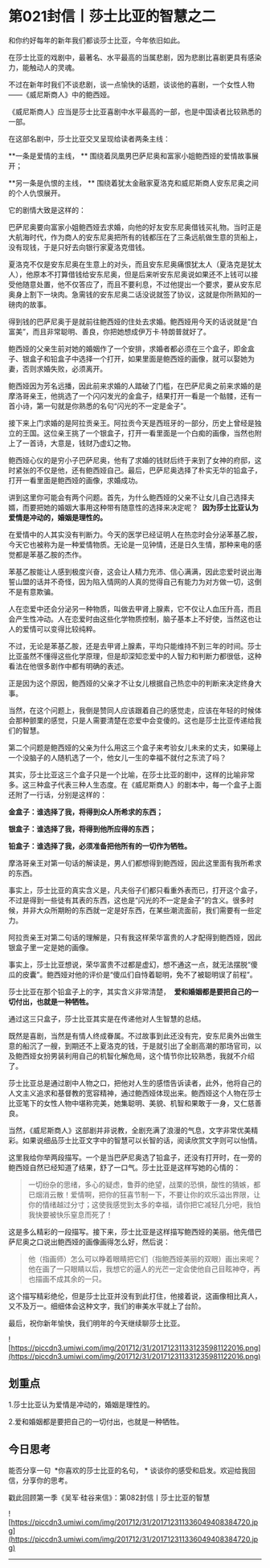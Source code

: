 # 第021封信丨莎士比亚的智慧之二

和你约好每年的新年我们都谈莎士比亚，今年依旧如此。

在莎士比亚的戏剧中，最著名、水平最高的当属悲剧，因为悲剧比喜剧更具有感染力，能触动人的灵魂。

不过在新年时我们不谈悲剧，谈一点愉快的话题，谈谈他的喜剧，一个女性人物——《威尼斯商人》中的鲍西娅。

《威尼斯商人》应当是莎士比亚喜剧中水平最高的一部，也是中国读者比较熟悉的一部。

在这部名剧中，莎士比亚交叉呈现给读者两条主线：

 **一条是爱情的主线， ** 围绕着凤凰男巴萨尼奥和富家小姐鲍西娅的爱情故事展开；

 **另一条是仇恨的主线， ** 围绕着犹太金融家夏洛克和威尼斯商人安东尼奥之间的个人仇恨展开。

它的剧情大致是这样的：

巴萨尼奥要向富家小姐鲍西娅去求婚，向他的好友安东尼奥借钱买礼物。当时正是大航海时代，作为商人的安东尼奥把所有的钱都压在了三条远航做生意的货船上，没有现钱，于是只好去向银行家夏洛克借钱。

夏洛克不仅是安东尼奥在生意上的对头，而且安东尼奥痛恨犹太人（夏洛克是犹太人），他原本不打算借钱给安东尼奥，但是后来听安东尼奥说如果还不上钱可以接受他随意处置，他不仅答应了，而且不要利息，不过他提出一个要求，要从安东尼奥身上割下一块肉。急需钱的安东尼奥二话没说就签了协议，这就是你所熟知的一磅肉的故事。

得到钱的巴萨尼奥于是就前往鲍西娅的住处去求婚。鲍西娅用今天的话说就是“白富美”，而且非常聪明、善良，你把她想成伊万卡∙特朗普就好了。

鲍西娅的父亲生前对她的婚姻作了一个安排，求婚者都必须在三个盒子，即金盒子、银盒子和铅盒子中选择一个打开，如果里面是鲍西娅的画像，就可以娶她为妻，否则求婚失败，必须离开。

鲍西娅因为芳名远播，因此前来求婚的人踏破了门槛，在巴萨尼奥之前来求婚的是摩洛哥亲王，他挑选了一个闪闪发光的金盒子，结果打开一看是一个骷髅，还有一首小诗，第一句就是你熟悉的名句“闪光的不一定是金子”。

接下来上门求婚的是阿拉贡亲王。阿拉贡今天是西班牙的一部分，历史上曾经是独立的王国。这位亲王挑了一个银盒子，打开一看里面是一个白痴的画像，当然也附上了一首诗，大意是，钱财乃虚幻之物。

鲍西娅心仪的是穷小子巴萨尼奥，他有了求婚的钱财后终于来到了女神的府邸，这时紧张的不仅是他，还有鲍西娅自己。最后，巴萨尼奥选择了朴实无华的铅盒子，打开一看里面是鲍西娅的画像，求婚成功。

讲到这里你可能会有两个问题。首先，为什么鲍西娅的父亲不让女儿自己选择夫婿，而要把她的婚姻大事用这种带有随意性的选择来决定呢？  **因为莎士比亚认为爱情是冲动的，婚姻是理性的。**

在爱情中的人其实没有判断力。今天的医学已经证明人在热恋时会分泌苯基乙胺，今天它也被称为是一种爱情物质。无论是一见钟情，还是日久生情，那种来电的感觉都是苯基乙胺的杰作。

苯基乙胺能让人感到极度兴奋，这会让人精力充沛、信心满满，因此恋爱时说出海誓山盟的话并不奇怪，因为陷入情网的人真的觉得自己有能力为对方做一切，这倒不是有意欺骗。

人在恋爱中还会分泌另一种物质，叫做去甲肾上腺素，它不仅让人血压升高，而且会产生性冲动。人在恋爱时由这些化学物质控制，脑子基本上不好使，当然这也让人的爱情可以变得比较纯粹。

不过，无论是苯基乙胺，还是去甲肾上腺素，平均只能维持不到三年的时间。莎士比亚虽然不懂得这些化学原理，但是却深知恋爱中的人智力和判断力都很低，这种看法在他很多剧作中都有明确的表述。

正是因为这个原因，鲍西娅的父亲才不让女儿根据自己热恋中的判断来决定终身大事。

当然，在这个问题上，我倒是赞同人应该跟着自己的感觉走，应该在年轻的时候体会那种颤栗的感觉，只是人需要清楚在恋爱中会变傻的。这也是莎士比亚传递给我们的智慧。

第二个问题是鲍西娅的父亲为什么用这三个盒子来考验女儿未来的丈夫，如果碰上一个没脑子的人随机选了一个，他女儿一生的幸福不就付之东流了吗？

其实，莎士比亚这三个盒子只是一个比喻，在莎士比亚的剧中，这样的比喻非常多。这三种盒子代表三种人生态度。在《威尼斯商人》的剧本中，每一个盒子上面还附了一行话，分别是这样的：

 **金盒子：谁选择了我，将得到众人所希求的东西；**

 **银盒子：谁选择了我，将得到他所应得的东西；**

 **铅盒子：谁选择了我，必须准备把他所有的一切作为牺牲。**

摩洛哥亲王对第一句话的解读是，男人们都想得到鲍西娅，因此这里面有我所希求的东西。

事实上，莎士比亚的真实含义是，凡夫俗子们都只看重外表而已，打开这个盒子，不过是得到一些徒有其表的东西，这也是“闪光的不一定是金子”的含义。很多时候，并非大众所期盼的东西就一定是好东西，在某些潮流面前，我们需要有一些定力。

阿拉贡亲王对第二句话的理解是，只有我这样荣华富贵的人才配得到鲍西娅，因此银盒子里一定是她的画像。

事实上，莎士比亚想说，荣华富贵不过都是虚幻，想不通这一点，就无法摆脱“傻瓜的皮囊”。鲍西娅对他的评价是“傻瓜们自恃着聪明，免不了被聪明误了前程”。

莎士比亚在那个铅盒子上的字，其实含义非常清楚，  **爱和婚姻都是要把自己的一切付出，也就是一种牺牲。**

通过这三只盒子，莎士比亚其实是在传递他对人生智慧的总结。

既然是喜剧，当然是有情人终成眷属。不过故事到此还没有完，安东尼奥外出做生意的船沉了一艘，到期还不上夏洛克的钱，于是就引出了全剧高潮的那场官司，以及鲍西娅女扮男装利用自己的机智化解危局，这个情节你比较熟悉，我就不介绍了。

莎士比亚总是通过剧中人物之口，把他对人生的感悟告诉读者，此外，他将自己的人文主义追求和基督教的宽容精神，通过鲍西娅体现出来。鲍西娅这个人物在莎士比亚笔下的女性人物中堪称完美，她集聪明、美貌、机智和果敢于一身，又仁慈善良。

当然，《威尼斯商人》这部剧并非说教，全剧充满了浪漫的气息，文字非常优美精彩。如果说细品莎士比亚文字中的智慧可以长智的话，阅读欣赏文字则可以怡情。

这里我给你举两段描写。一个是当巴萨尼奥选了铅盒子，还没有打开时，在一旁的鲍西娅自然已经知道了结果，舒了一口气。莎士比亚是这样写她的心情的：

> 一切纷杂的思绪，多心的疑虑，鲁莽的绝望，战栗的恐惧，酸性的猜嫉，都已烟消云散！爱情啊，把你的狂喜节制一下，不要让你的欢乐溢出界限，让你的情绪越过分寸；这使我感觉到太多的幸福，请你把它减轻几分吧，我怕我快要被快乐窒息而死了！

这是多么精彩的一段描写。接下来，莎士比亚是这样描写鲍西娅的美丽。他先借巴萨尼奥之口说出鲍西娅的画像画得怎么好，然后说：

> 他（指画师）怎么可以睁着眼睛把它们（指鲍西娅美丽的双眼）画出来呢？他在画了一只眼睛以后，我想它的逼人的光芒一定会使他自己目眩神夺，再也描画不成其余的一只。

这个描写精彩绝伦，但是莎士比亚并没有到此打住，他接着说，这画像相比真人，又不及万一。细细体会这种文字，我们的审美水平就上了台阶。

最后，祝你新年愉快，我们明年的今天继续聊莎士比亚。

![https://piccdn3.umiwi.com/img/201712/31/201712311331235981122016.png](https://piccdn3.umiwi.com/img/201712/31/201712311331235981122016.png)

## 划重点

1.莎士比亚认为爱情是冲动的，婚姻是理性的。

2.爱和婚姻都是要把自己的一切付出，也就是一种牺牲。


## 今日思考

能否分享一句  *你喜欢的莎士比亚的名句， * 谈谈你的感受和启发。欢迎给我回信，分享你的思考。

戳此回顾第一季《吴军·硅谷来信》：第082封信丨莎士比亚的智慧

![https://piccdn3.umiwi.com/img/201712/31/201712311336049408384720.jpg](https://piccdn3.umiwi.com/img/201712/31/201712311336049408384720.jpg)

---
